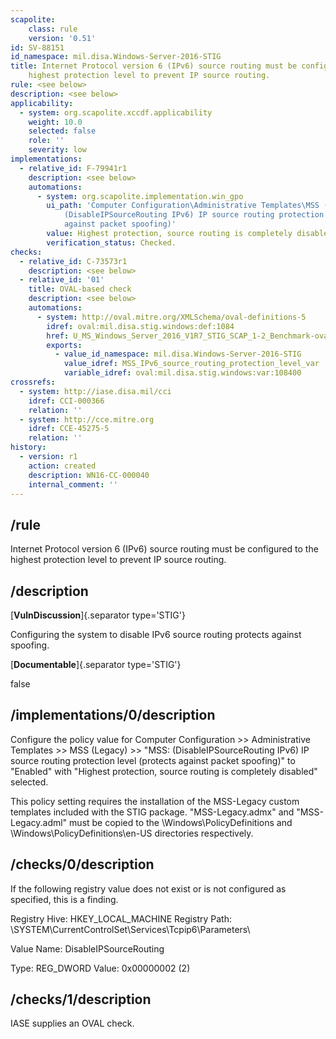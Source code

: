 ```yaml
---
scapolite:
    class: rule
    version: '0.51'
id: SV-88151
id_namespace: mil.disa.Windows-Server-2016-STIG
title: Internet Protocol version 6 (IPv6) source routing must be configured to the
    highest protection level to prevent IP source routing.
rule: <see below>
description: <see below>
applicability:
  - system: org.scapolite.xccdf.applicability
    weight: 10.0
    selected: false
    role: ''
    severity: low
implementations:
  - relative_id: F-79941r1
    description: <see below>
    automations:
      - system: org.scapolite.implementation.win_gpo
        ui_path: 'Computer Configuration\Administrative Templates\MSS (Legacy)\MSS:
            (DisableIPSourceRouting IPv6) IP source routing protection level (protects
            against packet spoofing)'
        value: Highest protection, source routing is completely disabled
        verification_status: Checked.
checks:
  - relative_id: C-73573r1
    description: <see below>
  - relative_id: '01'
    title: OVAL-based check
    description: <see below>
    automations:
      - system: http://oval.mitre.org/XMLSchema/oval-definitions-5
        idref: oval:mil.disa.stig.windows:def:1084
        href: U_MS_Windows_Server_2016_V1R7_STIG_SCAP_1-2_Benchmark-oval.xml
        exports:
          - value_id_namespace: mil.disa.Windows-Server-2016-STIG
            value_idref: MSS_IPv6_source_routing_protection_level_var
            variable_idref: oval:mil.disa.stig.windows:var:108400
crossrefs:
  - system: http://iase.disa.mil/cci
    idref: CCI-000366
    relation: ''
  - system: http://cce.mitre.org
    idref: CCE-45275-5
    relation: ''
history:
  - version: r1
    action: created
    description: WN16-CC-000040
    internal_comment: ''
---
```



## /rule

Internet Protocol version 6 (IPv6) source routing must be configured to the highest protection level to prevent IP source routing.

## /description

[**VulnDiscussion**]{.separator type='STIG'}

Configuring the system to disable IPv6 source routing protects against spoofing.

[**Documentable**]{.separator type='STIG'}

false

## /implementations/0/description

Configure the policy value for Computer Configuration >> Administrative Templates >> MSS (Legacy) >> "MSS: (DisableIPSourceRouting IPv6) IP source routing protection level (protects against packet spoofing)" to "Enabled" with "Highest protection, source routing is completely disabled" selected.

This policy setting requires the installation of the MSS-Legacy custom templates included with the STIG package. "MSS-Legacy.admx" and "MSS-Legacy.adml" must be copied to the \Windows\PolicyDefinitions and \Windows\PolicyDefinitions\en-US directories respectively.

## /checks/0/description

If the following registry value does not exist or is not configured as specified, this is a finding.

Registry Hive: HKEY_LOCAL_MACHINE
Registry Path: \SYSTEM\CurrentControlSet\Services\Tcpip6\Parameters\

Value Name: DisableIPSourceRouting

Type: REG_DWORD
Value: 0x00000002 (2)

## /checks/1/description

IASE supplies an OVAL check.
